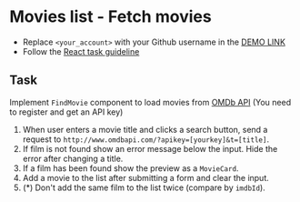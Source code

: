 # Movies list - Fetch movies
- Replace `<your_account>` with your Github username in the
 [DEMO LINK](https://AnastasiiaBardyuzha.github.io/react_movies-list-fetch-movies/)
- Follow the [React task guideline](https://github.com/mate-academy/react_task-guideline#react-tasks-guideline)

## Task
Implement `FindMovie` component to load movies from [OMDb API](http://www.omdbapi.com/)
  (You need to register and get an API key)
1. When user enters a movie title and clicks a search button, send a request to `http://www.omdbapi.com/?apikey=[yourkey]&t=[title]`.
1. If film is not found show an error message below the input. Hide the error after changing a title.
1. If a film has been found show the preview as a `MovieCard`.
1. Add a movie to the list after submitting a form and clear the input.
1. (*) Don't add the same film to the list twice (compare by `imdbId`).

